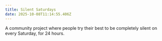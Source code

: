 ```yaml
---
title: Silent Saturdays
date: 2025-10-08T11:14:55.406Z
---
```

A community project where people try their best to be completely silent on every Saturday, for 24 hours.